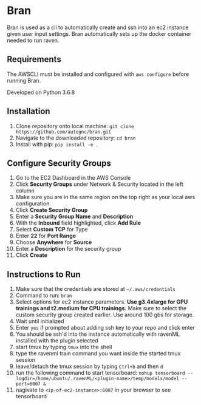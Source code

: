 # Bran

Bran is used as a cli to automatically create and ssh into an ec2 instance given user input settings. 
Bran automatically sets up the docker container needed to run raven.

## Requirements

The AWSCLI must be installed and configured with ```aws configure``` before running Bran.

Developed on Python 3.6.8

## Installation

1. Clone repository onto local machine: ```git clone https://github.com/autognc/bran.git```
2. Navigate to the downloaded repository: ```cd bran```
3. Install with pip: ```pip install -e .```

## Configure Security Groups

1. Go to the EC2 Dashboard in the AWS Console
2. Click **Security Groups** under Network & Security located in the left column
3. Make sure you are in the same region on the top right as your local aws configuration
4. Click **Create Security Group** 
5. Enter a **Security Group Name** and **Description**
6. With the **Inbound** field highlighted, click **Add Rule**
7. Select **Custom TCP** for Type
8. Enter **22** for **Port Range**
9. Choose **Anywhere** for **Source**
10. Enter a **Description** for the security group
11. Click **Create**

## Instructions to Run
1. Make sure that the credentials are stored at ```~/.aws/credentials```
2. Command to run: ```bran```
3. Select options for ec2 instance parameters. **Use g3.4xlarge for GPU trainings and t2.medium for CPU trainings.** Make sure to select the custom security group created earlier. Use around 100 gbs for storage.
4. Wait until initialized
5. Enter ```yes``` if prompted about adding ssh key to your repo and click enter
6. You should be ssh'd into the instance automatically with ravenML installed with the plugin selected
7. start tmux by typing `tmux` into the shell
8. type the ravenml train command you want inside the started tmux session
9. leave/detach the tmux session by typing `Ctrl+b` and then `d`
10. run the following command to start tensorboard: `nohup tensorboard --logdir=/home/ubuntu/.ravenML/<plugin-name>/temp/models/model --port=6007 &`
11. nagivate to `<ip-of-ec2-instance>:6007` in your browser to see tensorboard